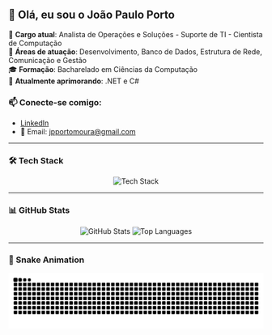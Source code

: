 ## 👋 Olá, eu sou o João Paulo Porto

🎯 **Cargo atual**: Analista de Operações e Soluções - Suporte de TI - Cientista de Computação  
🤖 **Áreas de atuação**: Desenvolvimento, Banco de Dados, Estrutura de Rede, Comunicação e Gestão  
🎓 **Formação**: Bacharelado em Ciências da Computação  
🌱 **Atualmente aprimorando**: .NET e C#  

### 📫 Conecte-se comigo:
- [LinkedIn](https://www.linkedin.com/in/jo%C3%A3o-paulo-porto-515ab933a)  
- 📧 Email: jpportomoura@gmail.com

---

### 🛠️ Tech Stack

<p align="center">
  <img src="https://skillicons.dev/icons?i=cs,python,c,cpp,html,css,js,sql" alt="Tech Stack" height="50"/>
</p>

---

### 📊 GitHub Stats

<div align="center">

  <!-- Estatísticas do GitHub -->
  <img height="170" src="https://github-readme-stats.vercel.app/api?username=jpportomoura&show_icons=true&theme=tokyonight&count_private=true&hide=prs,issues" alt="GitHub Stats" />

  <!-- Linguagens mais usadas -->
  <img height="170" src="https://github-readme-stats.vercel.app/api/top-langs/?username=jpportomoura&layout=compact&theme=tokyonight" alt="Top Languages" />

</div>

---

### 🐍 Snake Animation

<div align="center">
  <img src="https://github.com/jpportomoura/jpportomoura/raw/output/github-contribution-grid-snake.svg" alt="Snake animation" />
</div>
